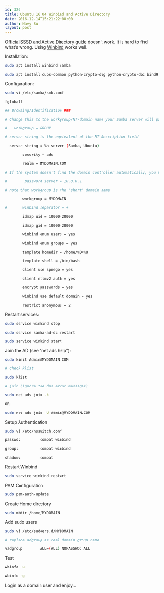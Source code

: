 ```yaml
---
id: 326
title: Ubuntu 16.04 Winbind and Active Directory
date: 2016-12-14T15:21:22+00:00
author: Navy Su
layout: post
---
```

<a href="https://help.ubuntu.com/lts/serverguide/sssd-ad.html" target="_blank">Official SSSD and Active Directory guide</a> doesn&#8217;t work. It is hard to find what&#8217;s wrong. Using <a href="https://help.ubuntu.com/community/ActiveDirectoryWinbindHowto" target="_blank">Winbind</a> works well.

Installation:

~~~bash
sudo apt install winbind samba

sudo apt install cups-common python-crypto-dbg python-crypto-doc bind9 bind9utils ctdb ldb-tools ntp smbldap-tools heimdal-clients libnss-winbind libpam-winbind
~~~

Configuration:

~~~bash
sudo vi /etc/samba/smb.conf
~~~

~~~bash
[global]

## Browsing/Identification ###

# Change this to the workgroup/NT-domain name your Samba server will part of

#   workgroup = GROUP

# server string is the equivalent of the NT Description field

  server string = %h server (Samba, Ubuntu)

        security = ads

        realm = MYDOMAIN.COM

# If the system doesn't find the domain controller automatically, you may need the following line

#        password server = 10.0.0.1

# note that workgroup is the 'short' domain name

        workgroup = MYDOMAIN

#       winbind separator = +

        idmap uid = 10000-20000

        idmap gid = 10000-20000

        winbind enum users = yes

        winbind enum groups = yes

        template homedir = /home/%D/%U

        template shell = /bin/bash

        client use spnego = yes

        client ntlmv2 auth = yes

        encrypt passwords = yes

        winbind use default domain = yes

        restrict anonymous = 2
~~~

Restart services:

~~~bash
sudo service winbind stop

sudo service samba-ad-dc restart

sudo service winbind start
~~~

Join the AD (see &#8220;net ads help&#8221;):

~~~bash
sudo kinit Admin@MYDOMAIN.COM

# check klist

sudo klist

# join (ignore the dns error messages)

sudo net ads join -k

OR

sudo net ads join -U Admin@MYDOMAIN.COM
~~~

Setup Authentication
  

~~~bash
sudo vi /etc/nsswitch.conf

~~~

~~~bash
passwd:         compat winbind

group:          compat winbind

shadow:         compat

~~~

Restart Winbind

~~~bash
sudo service winbind restart

~~~

PAM Configuration
  

~~~bash
sudo pam-auth-update

~~~

Create Home directory
  

~~~bash
sudo mkdir /home/MYDOMAIN

~~~

Add sudo users
  

~~~bash
sudo vi /etc/sudoers.d/MYDOMAIN

~~~

~~~bash
# replace adgroup as real domain group name

%adgroup        ALL=(ALL) NOPASSWD: ALL

~~~

Test
  

~~~bash
wbinfo -u

wbinfo -g

~~~

Login as a domain user and enjoy&#8230;